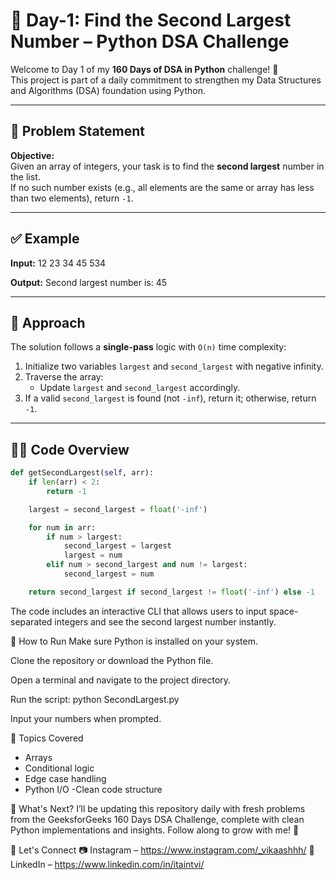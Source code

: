 # 📌 Day-1: Find the Second Largest Number – Python DSA Challenge

Welcome to Day 1 of my **160 Days of DSA in Python** challenge! 🚀  
This project is part of a daily commitment to strengthen my Data Structures and Algorithms (DSA) foundation using Python.

---

## 🧠 Problem Statement

**Objective:**  
Given an array of integers, your task is to find the **second largest** number in the list.  
If no such number exists (e.g., all elements are the same or array has less than two elements), return `-1`.

---

## ✅ Example

**Input:**
12 23 34 45 534

**Output:**
Second largest number is: 45

---

## 🧾 Approach

The solution follows a **single-pass** logic with `O(n)` time complexity:

1. Initialize two variables `largest` and `second_largest` with negative infinity.
2. Traverse the array:
   - Update `largest` and `second_largest` accordingly.
3. If a valid `second_largest` is found (not `-inf`), return it; otherwise, return `-1`.

---

## 🧑‍💻 Code Overview

```python
def getSecondLargest(self, arr):
    if len(arr) < 2:
        return -1

    largest = second_largest = float('-inf')

    for num in arr:
        if num > largest:
            second_largest = largest
            largest = num
        elif num > second_largest and num != largest:
            second_largest = num

    return second_largest if second_largest != float('-inf') else -1
```
The code includes an interactive CLI that allows users to input space-separated integers and see the second largest number instantly.

🏁 How to Run
Make sure Python is installed on your system.

Clone the repository or download the Python file.

Open a terminal and navigate to the project directory.

Run the script:
python SecondLargest.py

Input your numbers when prompted.

📌 Topics Covered
- Arrays
- Conditional logic
- Edge case handling
- Python I/O
-Clean code structure


🚀 What's Next?
I’ll be updating this repository daily with fresh problems from the GeeksforGeeks 160 Days DSA Challenge, complete with clean Python implementations and insights. Follow along to grow with me! 🌱


🤝 Let's Connect
📷 Instagram – https://www.instagram.com/_vikaashhh/
💼 LinkedIn – https://www.linkedin.com/in/itaintvi/

